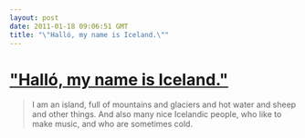 ```yaml
---
layout: post
date: 2011-01-18 09:06:51 GMT
title: "\"Halló, my name is Iceland.\""
---
```

# ["Halló, my name is Iceland."](http://www.icelandwantstobeyourfriend.com/)

> I am an island, full of mountains and glaciers and hot water and sheep and other things. And also many nice Icelandic people, who like to make music, and who are sometimes cold.